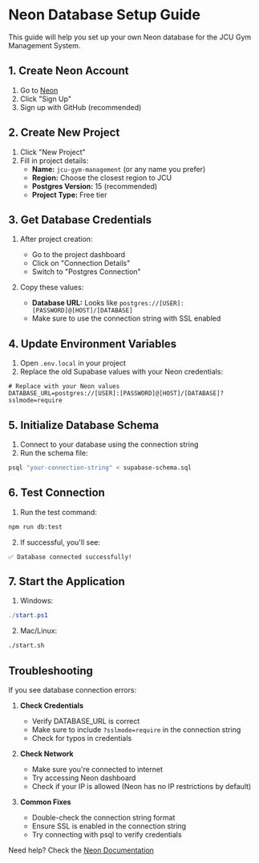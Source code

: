 # Neon Database Setup Guide

This guide will help you set up your own Neon database for the JCU Gym Management System.

## 1. Create Neon Account

1. Go to [Neon](https://neon.tech)
2. Click "Sign Up"
3. Sign up with GitHub (recommended)

## 2. Create New Project

1. Click "New Project"
2. Fill in project details:
   - **Name:** `jcu-gym-management` (or any name you prefer)
   - **Region:** Choose the closest region to JCU
   - **Postgres Version:** 15 (recommended)
   - **Project Type:** Free tier

## 3. Get Database Credentials

1. After project creation:
   - Go to the project dashboard
   - Click on "Connection Details"
   - Switch to "Postgres Connection"

2. Copy these values:
   - **Database URL:** Looks like `postgres://[USER]:[PASSWORD]@[HOST]/[DATABASE]`
   - Make sure to use the connection string with SSL enabled

## 4. Update Environment Variables

1. Open `.env.local` in your project
2. Replace the old Supabase values with your Neon credentials:

```env
# Replace with your Neon values
DATABASE_URL=postgres://[USER]:[PASSWORD]@[HOST]/[DATABASE]?sslmode=require
```

## 5. Initialize Database Schema

1. Connect to your database using the connection string
2. Run the schema file:
```bash
psql "your-connection-string" < supabase-schema.sql
```

## 6. Test Connection

1. Run the test command:
```bash
npm run db:test
```

2. If successful, you'll see:
```
✅ Database connected successfully!
```

## 7. Start the Application

1. Windows:
```powershell
./start.ps1
```

2. Mac/Linux:
```bash
./start.sh
```

## Troubleshooting

If you see database connection errors:

1. **Check Credentials**
   - Verify DATABASE_URL is correct
   - Make sure to include `?sslmode=require` in the connection string
   - Check for typos in credentials

2. **Check Network**
   - Make sure you're connected to internet
   - Try accessing Neon dashboard
   - Check if your IP is allowed (Neon has no IP restrictions by default)

3. **Common Fixes**
   - Double-check the connection string format
   - Ensure SSL is enabled in the connection string
   - Try connecting with psql to verify credentials

Need help? Check the [Neon Documentation](https://neon.tech/docs) 